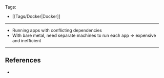 Tags:
- [[Tags/Docker|Docker]]
---
- Running apps with conflicting dependencies
- With bare metal, need separate machines to run each app => expensive and inefficient
---
## References
- 